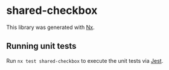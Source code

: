 # shared-checkbox

This library was generated with [Nx](https://nx.dev).

## Running unit tests

Run `nx test shared-checkbox` to execute the unit tests via [Jest](https://jestjs.io).
